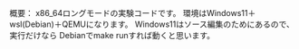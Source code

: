 概要：
    x86_64ロングモードの実験コードです。
    環境はWindows11＋wsl(Debian)＋QEMUになります。
    Windows11はソース編集のためにあるので、実行だけなら
    Debianでmake runすれば動くと思います。